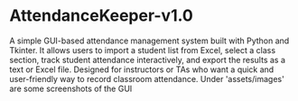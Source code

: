 # AttendanceKeeper-v1.0
A simple GUI-based attendance management system built with Python and Tkinter. It allows users to import a student list from Excel, select a class section, track student attendance interactively, and export the results as a text or Excel file. Designed for instructors or TAs who want a quick and user-friendly way to record classroom attendance.
Under 'assets/images' are some screenshots of the GUI

